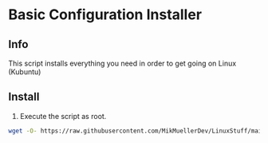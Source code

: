 # Basic Configuration Installer
## Info
This script installs everything you need in order to get going on Linux (Kubuntu)


## Install
1. Execute the script as root.

```bash
wget -O- https://raw.githubusercontent.com/MikMuellerDev/LinuxStuff/main/BasicInstallScript/install.sh | sudo bash
```
